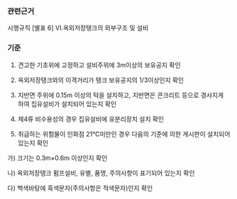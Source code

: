 ### 관련근거
시행규칙 [별표 6] VI.옥외저장탱크의 외부구조 및 설비

### 기준
1. 견고한 기초위에 고정하고 설비주위에 3m이상의 보유공지 확인

2. 옥외저장탱크와의 이격거리가 탱크 보유공지의 1/3이상인지 확인

3. 지반면 주위에 0.15m 이상의 턱을 설치하고, 지반면은 콘크리트 등으로 경사지게 하여 집유설비가 설치되어 있는지 확인

4. 제4류 비수용성의 경우 집유설비에 유분리장치 설치 확인

5. 취급하는 위험물이 인화점 21℃미만인 경우 다음의 기준에 의한 게시판이 설치되어 있는지 확인

  가) 크기는 0.3m×0.6m 이상인지 확인 

  나) 옥외저장탱크 펌프설비, 유별, 품명, 주의사항이 표기되어 있는지 확인
  
  다) 백색바탕에 흑색문자(주의사항은 적색문자)인지 확인
